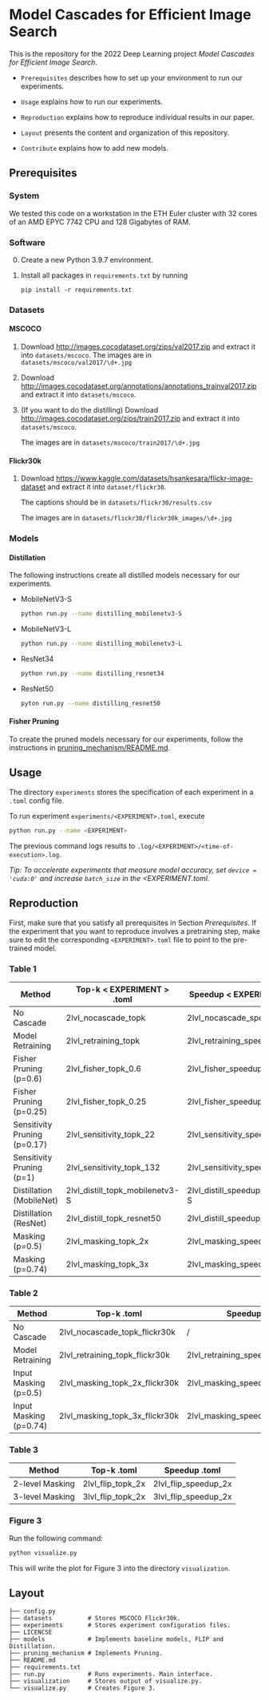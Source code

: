 # Model Cascades for Efficient Image Search

This is the repository for the 2022 Deep Learning project *Model Cascades
for Efficient Image Search*.

* `Prerequisites` describes how to set up your environment to run our experiments.

* `Usage` explains how to run our experiments.

* `Reproduction` explains how to reproduce individual results in our paper.

* `Layout` presents the content and organization of this repository.

* `Contribute` explains how to add new models.

## Prerequisites

### System

We tested this code on a workstation in the ETH Euler cluster with 32 cores of an AMD EPYC 7742 CPU and 128 Gigabytes of RAM.

### Software

0. Create a new Python 3.9.7 environment.

1. Install all packages in `requirements.txt` by running
   ```
   pip install -r requirements.txt
   ```
### Datasets

#### MSCOCO

1. Download http://images.cocodataset.org/zips/val2017.zip and extract it into
   `datasets/mscoco`.
   The images are in `datasets/mscoco/val2017/\d+.jpg`

2. Download http://images.cocodataset.org/annotations/annotations_trainval2017.zip
   and extract it into `datasets/mscoco`.

3. (If you want to do the distilling) Download http://images.cocodataset.org/zips/train2017.zip and extract it into `datasets/mscoco`.

   The images are in `datasets/mscoco/train2017/\d+.jpg`

#### Flickr30k

1. Download https://www.kaggle.com/datasets/hsankesara/flickr-image-dataset and extract it into `dataset/flickr30`.

   The captions should be in  `datasets/flickr30/results.csv`

   The images are in `datasets/flickr30/flickr30k_images/\d+.jpg`

### Models

#### Distillation

The following instructions create all distilled models
necessary for our experiments.

- MobileNetV3-S

  ```bash
  python run.py --name distilling_mobilenetv3-S
  ```

- MobileNetV3-L

  ```bash
  python run.py --name distilling_mobilenetv3-L
  ```

- ResNet34

  ```bash
  python run.py --name distilling_resnet34
  ```

- ResNet50

  ```bash
  pyton run.py --name distilling_resnet50
  ```

#### Fisher Pruning

To create the pruned models necessary for our experiments, follow the instructions in [ pruning_mechanism/README.md](pruning_mechanism/README.md).


## Usage

The directory `experiments` stores the specification of each experiment in a `.toml` config file.

To run experiment `experiments/<EXPERIMENT>.toml`, execute

```sh
python run.py --name <EXPERIMENT>
```

The previous command logs results to `.log/<EXPERIMENT>/<time-of-execution>.log`.

*Tip: To accelerate experiments that measure model accuracy, set `device = 'cuda:0'`  and increase `batch_size` in the <EXPERIMENT.toml.*


## Reproduction

First, make sure that you satisfy all prerequisites in Section *Prerequisites*. If the experiment
that you want to reproduce involves a pretraining step, make sure to edit the corresponding
`<EXPERIMENT>.toml` file to point to the pre-trained model.

### Table 1
| Method | Top-k  < EXPERIMENT > .toml | Speedup < EXPERIMENT > .toml |
|---|---|---|
| No Cascade | 2lvl_nocascade_topk | 2lvl_nocascade_speedup |
| Model Retraining | 2lvl_retraining_topk | 2lvl_retraining_speedup |
| Fisher Pruning (p=0.6) | 2lvl_fisher_topk_0.6 | 2lvl_fisher_speedup_0.6 |
| Fisher Pruning (p=0.25) | 2lvl_fisher_topk_0.25 | 2lvl_fisher_speedup_0.25 |
| Sensitivity Pruning (p=0.17) | 2lvl_sensitivity_topk_22 | 2lvl_sensitivity_speedup_22 |
| Sensitivity Pruning (p=1) | 2lvl_sensitivity_topk_132 | 2lvl_sensitivity_speedup_132 |
| Distillation (MobileNet) | 2lvl_distill_topk_mobilenetv3-S | 2lvl_distill_speedup_mobilenetv3-S |
| Distillation (ResNet) | 2lvl_distill_topk_resnet50 | 2lvl_distill_speedup_resnet50 |
| Masking (p=0.5) | 2lvl_masking_topk_2x | 2lvl_masking_speedup_2x |
| Masking (p=0.74) | 2lvl_masking_topk_3x | 2lvl_masking_speedup_3x |

### Table 2

| Method | Top-k <EXPERIMENT>.toml | Speedup <EXPERIMENT>.toml |
|---|---|---|
| No Cascade | 2lvl_nocascade_topk_flickr30k | / |
| Model Retraining | 2lvl_retraining_topk_flickr30k | 2lvl_retraining_speedup_flickr30k |
| Input Masking (p=0.5) | 2lvl_masking_topk_2x_flickr30k | 2lvl_masking_speedup_2x_flickr30k |
| Input Masking (p=0.74) | 2lvl_masking_topk_3x_flickr30k | 2lvl_masking_speedup_3x_flickr30k |

### Table 3

| Method | Top-k <EXPERIMENT>.toml | Speedup <EXPERIMENT>.toml |
|---|---|---|
| 2-level Masking | 2lvl_flip_topk_2x | 2lvl_flip_speedup_2x |
| 3-level Masking | 3lvl_flip_topk_2x | 3lvl_flip_speedup_2x |
  
### Figure 3

Run the following command:

````bash
python visualize.py
````

This will write the plot for Figure 3 into the directory
`visualization`.


## Layout

```
├── config.py         
├── datasets          # Stores MSCOCO Flickr30k.
├── experiments       # Stores experiment configuration files.
├── LICENCSE
├── models            # Implements baseline models, FLIP and Distillation.
├── pruning_mechanism # Implements Pruning.
├── README.md
├── requirements.txt
├── run.py            # Runs experiments. Main interface.
├── visualization     # Stores output of visualize.py.
└── visualize.py      # Creates Figure 3.
```